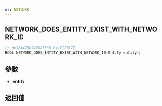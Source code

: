```yaml
---
ns: NETWORK
---
```

## NETWORK_DOES_ENTITY_EXIST_WITH_NETWORK_ID

```c
// 0x18A47D074708FD68 0x1E2E3177
BOOL NETWORK_DOES_ENTITY_EXIST_WITH_NETWORK_ID(Entity entity);
```


## 參數
* **entity**: 

## 返回值
